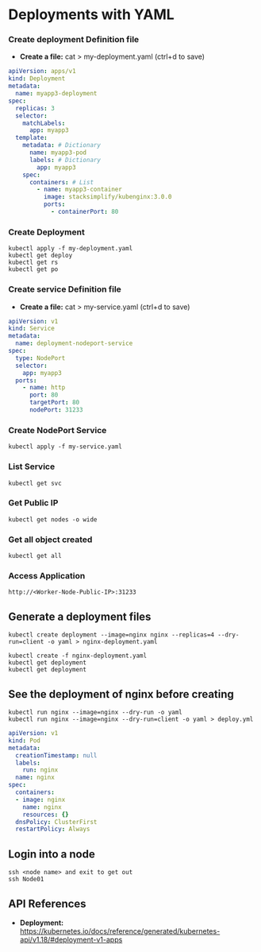 # Deployments with YAML

### Create deployment Definition file
-  **Create a file:** cat > my-deployment.yaml (ctrl+d to save)

```yaml
apiVersion: apps/v1
kind: Deployment
metadata:
  name: myapp3-deployment
spec:
  replicas: 3
  selector:
    matchLabels:
      app: myapp3
  template: 
    metadata: # Dictionary
      name: myapp3-pod
      labels: # Dictionary 
        app: myapp3         
    spec:
      containers: # List
        - name: myapp3-container
          image: stacksimplify/kubenginx:3.0.0
          ports:
            - containerPort: 80
```

### Create Deployment
```
kubectl apply -f my-deployment.yaml
kubectl get deploy
kubectl get rs
kubectl get po
```

### Create service Definition file
-  **Create a file:** cat > my-service.yaml (ctrl+d to save)
```yaml
apiVersion: v1
kind: Service
metadata:
  name: deployment-nodeport-service
spec:
  type: NodePort 
  selector: 
    app: myapp3
  ports: 
    - name: http
      port: 80
      targetPort: 80
      nodePort: 31233
```

### Create NodePort Service
```
kubectl apply -f my-service.yaml
```

### List Service
```
kubectl get svc
```

### Get Public IP
```
kubectl get nodes -o wide
```

### Get all object created
```
kubectl get all
```

### Access Application
```
http://<Worker-Node-Public-IP>:31233
```

## Generate a deployment files
```
kubectl create deployment --image=nginx nginx --replicas=4 --dry-run=client -o yaml > nginx-deployment.yaml

kubectl create -f nginx-deployment.yaml
kubectl get deployment
kubectl get deployment
```

## See the deployment of nginx before creating
```
kubectl run nginx --image=nginx --dry-run -o yaml
kubectl run nginx --image=nginx --dry-run=client -o yaml > deploy.yml
```
```yaml
apiVersion: v1
kind: Pod
metadata:
  creationTimestamp: null
  labels:
    run: nginx
  name: nginx
spec:
  containers:
  - image: nginx
    name: nginx
    resources: {}
  dnsPolicy: ClusterFirst
  restartPolicy: Always
```

## Login into a node
```
ssh <node name> and exit to get out
ssh Node01
```


## API References
- **Deployment:** https://kubernetes.io/docs/reference/generated/kubernetes-api/v1.18/#deployment-v1-apps
